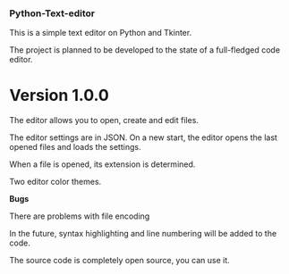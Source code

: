 ### Python-Text-editor
This is a simple text editor on Python and Tkinter.

The project is planned to be developed to the state of a full-fledged code editor.

# Version 1.0.0
The editor allows you to open, create and edit files.

The editor settings are in JSON. On a new start, the editor opens the last opened files and loads the settings.

When a file is opened, its extension is determined.

Two editor color themes.


**Bugs**

There are problems with file encoding


In the future, syntax highlighting and line numbering will be added to the code.

The source code is completely open source, you can use it.
